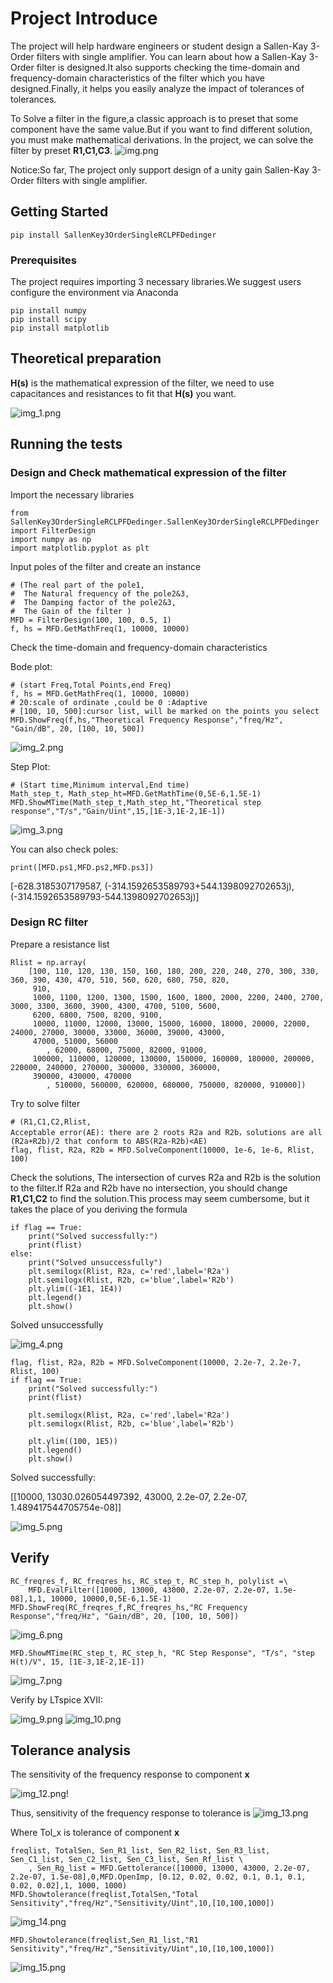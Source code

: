 # Project Introduce
 
The project will help hardware engineers or student design a Sallen-Kay 3-Order filters with single amplifier. You can learn about how a Sallen-Kay 3-Order filter is designed.It also supports checking the time-domain and frequency-domain characteristics of the filter which you have designed.Finally, it helps you easily analyze the impact of tolerances of tolerances.

To Solve a filter in the figure,a classic approach is to preset that some component have the same value.But if you want to find different solution, you must make mathematical derivations.
In the project, we can solve the filter by preset **R1,C1,C3**.
![img.png](https://github.com/PeiYLi/SallenKey3OrderSingleRCLPFDedinger/raw/main/README/img.png)

Notice:So far, The project only support design of a unity gain Sallen-Kay 3-Order filters with single amplifier.
 
## Getting Started

```
pip install SallenKey3OrderSingleRCLPFDedinger
```

### Prerequisites
 
The project requires importing 3 necessary libraries.We suggest users configure the environment via Anaconda
 
```
pip install numpy
pip install scipy
pip install matplotlib
```
## Theoretical preparation
**H(s)** is the mathematical expression of the filter, we need to use capacitances and resistances to fit that **H(s)** you want.

![img_1.png](img_1.png)

## Running the tests
### Design and Check mathematical expression of the filter
 
Import the necessary libraries
 
```
from SallenKey3OrderSingleRCLPFDedinger.SallenKey3OrderSingleRCLPFDedinger import FilterDesign
import numpy as np
import matplotlib.pyplot as plt
```
Input poles of the filter and create an instance
```
# (The real part of the pole1,
#  The Natural frequency of the pole2&3,
#  The Damping factor of the pole2&3,
#  The Gain of the filter )
MFD = FilterDesign(100, 100, 0.5, 1)
f, hs = MFD.GetMathFreq(1, 10000, 10000)
```
 Check the time-domain and frequency-domain characteristics

Bode plot:
```
# (start Freq,Total Points,end Freq)
f, hs = MFD.GetMathFreq(1, 10000, 10000)
# 20:scale of ordinate ,could be 0 :Adaptive
# [100, 10, 500]:cursor list, will be marked on the points you select
MFD.ShowFreq(f,hs,"Theoretical Frequency Response","freq/Hz", "Gain/dB", 20, [100, 10, 500])
```
![img_2.png](img_2.png)

Step Plot:
```
# (Start time,Minimum interval,End time)
Math_step_t, Math_step_ht=MFD.GetMathTime(0,5E-6,1.5E-1)
MFD.ShowMTime(Math_step_t,Math_step_ht,"Theoretical step response","T/s","Gain/Uint",15,[1E-3,1E-2,1E-1])
```
![img_3.png](img_3.png)

You can also check poles:
```
print([MFD.ps1,MFD.ps2,MFD.ps3])
```
[-628.3185307179587, (-314.1592653589793+544.1398092702653j), (-314.1592653589793-544.1398092702653j)]
### Design RC filter
 
Prepare a resistance list
 
```
Rlist = np.array(
    [100, 110, 120, 130, 150, 160, 180, 200, 220, 240, 270, 300, 330, 360, 390, 430, 470, 510, 560, 620, 680, 750, 820,
     910,
     1000, 1100, 1200, 1300, 1500, 1600, 1800, 2000, 2200, 2400, 2700, 3000, 3300, 3600, 3900, 4300, 4700, 5100, 5600,
     6200, 6800, 7500, 8200, 9100,
     10000, 11000, 12000, 13000, 15000, 16000, 18000, 20000, 22000, 24000, 27000, 30000, 33000, 36000, 39000, 43000,
     47000, 51000, 56000
        , 62000, 68000, 75000, 82000, 91000,
     100000, 110000, 120000, 130000, 150000, 160000, 180000, 200000, 220000, 240000, 270000, 300000, 330000, 360000,
     390000, 430000, 470000
        , 510000, 560000, 620000, 680000, 750000, 820000, 910000])
```
Try to solve filter
```
# (R1,C1,C2,Rlist,
Acceptable error(AE): there are 2 roots R2a and R2b，solutions are all (R2a+R2b)/2 that conform to ABS(R2a-R2b)<AE)
flag, flist, R2a, R2b = MFD.SolveComponent(10000, 1e-6, 1e-6, Rlist, 100)
``` 
Check the solutions, The intersection of curves R2a and R2b is the solution to the filter.If R2a and R2b have no intersection,
you should change **R1,C1,C2** to find the solution.This process may seem cumbersome, but it takes the place of you deriving the formula
```
if flag == True:
    print("Solved successfully:")
    print(flist)
else:
    print("Solved unsuccessfully")
    plt.semilogx(Rlist, R2a, c='red',label='R2a')
    plt.semilogx(Rlist, R2b, c='blue',label='R2b')
    plt.ylim((-1E1, 1E4))
    plt.legend()
    plt.show()
```
Solved unsuccessfully

![img_4.png](img_4.png)

```
flag, flist, R2a, R2b = MFD.SolveComponent(10000, 2.2e-7, 2.2e-7, Rlist, 100)
if flag == True:
    print("Solved successfully:")
    print(flist)

    plt.semilogx(Rlist, R2a, c='red',label='R2a')
    plt.semilogx(Rlist, R2b, c='blue',label='R2b')

    plt.ylim((100, 1E5))
    plt.legend()
    plt.show()

```
Solved successfully:

[[10000, 13030.026054497392, 43000, 2.2e-07, 2.2e-07, 1.489417544705754e-08]]

![img_5.png](img_5.png)
## Verify
 
```
RC_freqres_f, RC_freqres_hs, RC_step_t, RC_step_h, polylist =\
    MFD.EvalFilter([10000, 13000, 43000, 2.2e-07, 2.2e-07, 1.5e-08],1,1, 10000, 10000,0,5E-6,1.5E-1)
MFD.ShowFreq(RC_freqres_f,RC_freqres_hs,"RC Frequency Response","freq/Hz", "Gain/dB", 20, [100, 10, 500])
```
![img_6.png](img_6.png)
```
MFD.ShowMTime(RC_step_t, RC_step_h, "RC Step Response", "T/s", "step H(t)/V", 15, [1E-3,1E-2,1E-1])
```
 ![img_7.png](img_7.png)

Verify by LTspice XVII:

![img_9.png](img_9.png)
![img_10.png](img_10.png)
## Tolerance analysis
The sensitivity of the frequency response to component **x**

![img_12.png](img_12.png)!

Thus, sensitivity of the frequency response to tolerance is
![img_13.png](img_13.png)

Where Tol_x is tolerance of component **x**

```
freqlist, TotalSen, Sen_R1_list, Sen_R2_list, Sen_R3_list, Sen_C1_list, Sen_C2_list, Sen_C3_list, Sen_Rf_list \
    , Sen_Rg_list = MFD.Gettolerance([10000, 13000, 43000, 2.2e-07, 2.2e-07, 1.5e-08],0,MFD.OpenImp, [0.12, 0.02, 0.02, 0.1, 0.1, 0.1, 0.02, 0.02],1, 1000, 1000)
MFD.Showtolerance(freqlist,TotalSen,"Total Sensitivity","freq/Hz","Sensitivity/Uint",10,[10,100,1000])

```
![img_14.png](img_14.png)
```
MFD.Showtolerance(freqlist,Sen_R1_list,"R1 Sensitivity","freq/Hz","Sensitivity/Uint",10,[10,100,1000])
```
![img_15.png](img_15.png)
 
